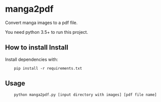 # manga2pdf

Convert manga images to a pdf file.

You need python 3.5+ to run this project.

## How to install Install

Install dependencies with:

```
    pip install -r requirements.txt
```

## Usage

```
    python manga2pdf.py [input directory with images] [pdf file name]
```
